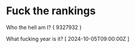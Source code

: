 # Fuck the rankings

Who the hell am I?
{ 9327932 }

What fucking year is it?
[ 2024-10-05T09:00:00Z ]
